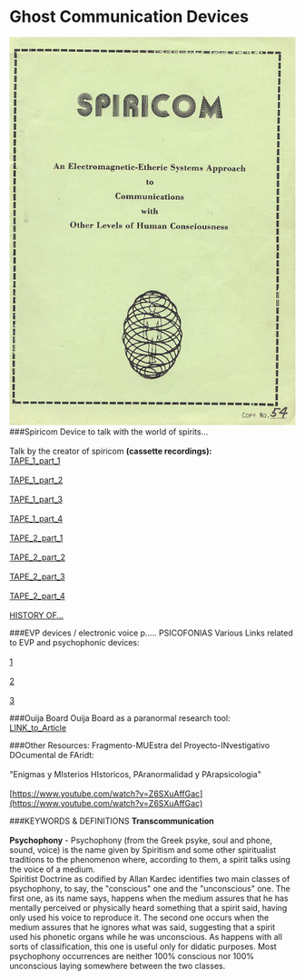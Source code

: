 Ghost Communication Devices
===========================
[![Spiricom Cover](https://raw.githubusercontent.com/fitosegrera/ResearchDocs/master/psychophony/images/spiricomCover.jpg)](#features)
###Spiricom
Device to talk with the world of spirits...</br>  
Talk by the creator of spiricom __(cassette recordings):__</b>  
[TAPE_1_part_1](https://www.youtube.com/watch?v=8nVUT2vyX6Q)</br>  
[TAPE_1_part_2](https://www.youtube.com/watch?v=0WhcmsU8K-U)</br>  
[TAPE_1_part_3](https://www.youtube.com/watch?v=zoIkZrN-UDw)</br>  
[TAPE_1_part_4](https://www.youtube.com/watch?v=dmaNoprKXGA)</br>  
[TAPE_2_part_1](https://www.youtube.com/watch?v=8nVUT2vyX6Q)</br>  
[TAPE_2_part_2](https://www.youtube.com/watch?v=0WhcmsU8K-U)</br>  
[TAPE_2_part_3](https://www.youtube.com/watch?v=zoIkZrN-UDw)</br>  
[TAPE_2_part_4](https://www.youtube.com/watch?v=dmaNoprKXGA)</br>  
[HISTORY OF...](http://www.mundoparapsicologico.com/transcomunicacion/el-spiricom-la-maquina-para-hablar-con-los-muertos/)</br>  

###EVP devices / electronic voice p..... PSICOFONIAS
Various Links related to EVP and psychophonic devices:</br>  
[1](http://www.mundoparapsicologico.com/transcomunicacion/el-mas-alla-segun-los-mensajes-psicofonicos/)</br>  
[2](http://www.mundoparapsicologico.com/transcomunicacion/soportes-psicofonicos/)</br>  
[3](http://www.mundoparapsicologico.com/transcomunicacion/sistemas-para-la-captacion-de-registros-psicofonicos/)</br>  

###Ouija Board
Ouija Board as a paranormal research tool: </br>
[LINK_to_Article](http://www.mundoparapsicologico.com/investigaciones/la-ouija-sistema-para-la-investigacion-paranormal/)</br>  

###Other Resources:
Fragmento-MUEstra del Proyecto-INvestigativo DOcumental de FAridt:</br>   
"Enigmas y MIsterios HIstoricos, PAranormalidad y PArapsicologia"</br>  
[https://www.youtube.com/watch?v=Z6SXuAffGac](https://www.youtube.com/watch?v=Z6SXuAffGac)</br>  

###KEYWORDS & DEFINITIONS
__Transcommunication__</br>  
__Psychophony__ - Psychophony (from the Greek psyke, soul and phone, sound, voice) is the name given by Spiritism and some other spiritualist traditions to the phenomenon where, according to them, a spirit talks using the voice of a medium.</br> Spiritist Doctrine as codified by Allan Kardec identifies two main classes of psychophony, to say, the "conscious" one and the "unconscious" one. The first one, as its name says, happens when the medium assures that he has mentally perceived or physically heard something that a spirit said, having only used his voice to reproduce it. The second one occurs when the medium assures that he ignores what was said, suggesting that a spirit used his phonetic organs while he was unconscious. As happens with all sorts of classification, this one is useful only for didatic purposes. Most psychophony occurrences are neither 100% conscious nor 100% unconscious laying somewhere between the two classes.
